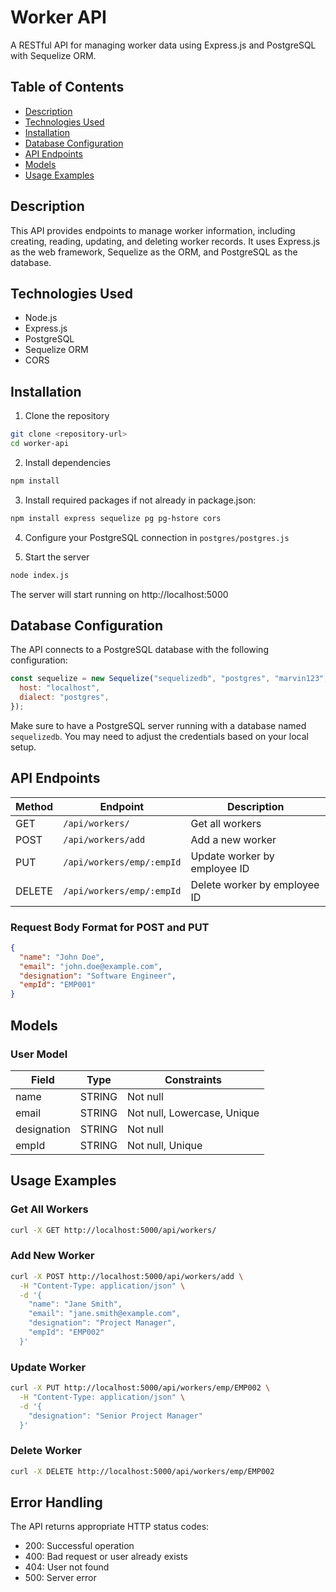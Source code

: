 # Worker API

A RESTful API for managing worker data using Express.js and PostgreSQL with Sequelize ORM.

## Table of Contents

- [Description](#description)
- [Technologies Used](#technologies-used)
- [Installation](#installation)
- [Database Configuration](#database-configuration)
- [API Endpoints](#api-endpoints)
- [Models](#models)
- [Usage Examples](#usage-examples)

## Description

This API provides endpoints to manage worker information, including creating, reading, updating, and deleting worker records. It uses Express.js as the web framework, Sequelize as the ORM, and PostgreSQL as the database.

## Technologies Used

- Node.js
- Express.js
- PostgreSQL
- Sequelize ORM
- CORS

## Installation

1. Clone the repository
```bash
git clone <repository-url>
cd worker-api
```

2. Install dependencies
```bash
npm install
```

3. Install required packages if not already in package.json:
```bash
npm install express sequelize pg pg-hstore cors
```

4. Configure your PostgreSQL connection in `postgres/postgres.js`

5. Start the server
```bash
node index.js
```

The server will start running on http://localhost:5000

## Database Configuration

The API connects to a PostgreSQL database with the following configuration:

```javascript
const sequelize = new Sequelize("sequelizedb", "postgres", "marvin123", {
  host: "localhost",
  dialect: "postgres",
});
```

Make sure to have a PostgreSQL server running with a database named `sequelizedb`. You may need to adjust the credentials based on your local setup.

## API Endpoints

| Method | Endpoint | Description |
|--------|----------|-------------|
| GET | `/api/workers/` | Get all workers |
| POST | `/api/workers/add` | Add a new worker |
| PUT | `/api/workers/emp/:empId` | Update worker by employee ID |
| DELETE | `/api/workers/emp/:empId` | Delete worker by employee ID |

### Request Body Format for POST and PUT

```json
{
  "name": "John Doe",
  "email": "john.doe@example.com",
  "designation": "Software Engineer",
  "empId": "EMP001"
}
```

## Models

### User Model

| Field | Type | Constraints |
|-------|------|-------------|
| name | STRING | Not null |
| email | STRING | Not null, Lowercase, Unique |
| designation | STRING | Not null |
| empId | STRING | Not null, Unique |

## Usage Examples

### Get All Workers

```bash
curl -X GET http://localhost:5000/api/workers/
```

### Add New Worker

```bash
curl -X POST http://localhost:5000/api/workers/add \
  -H "Content-Type: application/json" \
  -d '{
    "name": "Jane Smith",
    "email": "jane.smith@example.com",
    "designation": "Project Manager",
    "empId": "EMP002"
  }'
```

### Update Worker

```bash
curl -X PUT http://localhost:5000/api/workers/emp/EMP002 \
  -H "Content-Type: application/json" \
  -d '{
    "designation": "Senior Project Manager"
  }'
```

### Delete Worker

```bash
curl -X DELETE http://localhost:5000/api/workers/emp/EMP002
```

## Error Handling

The API returns appropriate HTTP status codes:

- 200: Successful operation
- 400: Bad request or user already exists
- 404: User not found
- 500: Server error